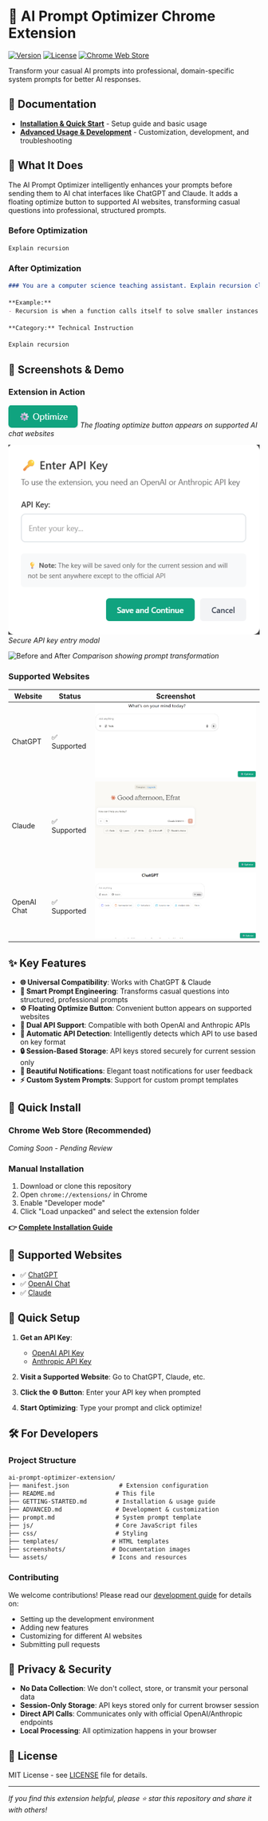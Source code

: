# 🚀 AI Prompt Optimizer Chrome Extension

[![Version](https://img.shields.io/badge/version-1.0-blue.svg)](https://github.com/your-username/ai-prompt-optimizer-extension)
[![License](https://img.shields.io/badge/license-MIT-green.svg)](LICENSE)
[![Chrome Web Store](https://img.shields.io/badge/Chrome-Web%20Store-yellow.svg)](#)

Transform your casual AI prompts into professional, domain-specific system prompts for better AI responses.

## 📖 Documentation

- **[Installation & Quick Start](GETTING-STARTED.md)** - Setup guide and basic usage
- **[Advanced Usage & Development](ADVANCED.md)** - Customization, development, and troubleshooting

## 🎯 What It Does

The AI Prompt Optimizer intelligently enhances your prompts before sending them to AI chat interfaces like ChatGPT and Claude. It adds a floating optimize button to supported AI websites, transforming casual questions into professional, structured prompts.

### Before Optimization
```
Explain recursion
```

### After Optimization
```markdown
### You are a computer science teaching assistant. Explain recursion clearly and professionally, without creative or humorous examples. Use precise terminology.

**Example:**
- Recursion is when a function calls itself to solve smaller instances of a problem.

**Category:** Technical Instruction

Explain recursion
```

## 🎥 Screenshots & Demo

### Extension in Action
![Optimize Button](screenshots/optimize-button.png)
*The floating optimize button appears on supported AI chat websites*

![API Key Modal](screenshots/api-key-modal.png)
*Secure API key entry modal*

![Before and After](screenshots/before-after-comparison.png)
*Comparison showing prompt transformation*

### Supported Websites
| Website | Status | Screenshot |
|---------|--------|------------|
| ChatGPT | ✅ Supported | ![ChatGPT](screenshots/chatgpt-integration.png) |
| Claude | ✅ Supported | ![Claude](screenshots/claude-integration.png) |
| OpenAI Chat | ✅ Supported | ![OpenAI](screenshots/openai-integration.png) |

## ✨ Key Features

- **🌐 Universal Compatibility**: Works with ChatGPT & Claude
- **🧠 Smart Prompt Engineering**: Transforms casual questions into structured, professional prompts
- **⚙️ Floating Optimize Button**: Convenient button appears on supported websites
- **🔑 Dual API Support**: Compatible with both OpenAI and Anthropic APIs
- **🤖 Automatic API Detection**: Intelligently detects which API to use based on key format
- **🔒 Session-Based Storage**: API keys stored securely for current session only
- **🎨 Beautiful Notifications**: Elegant toast notifications for user feedback
- **⚡ Custom System Prompts**: Support for custom prompt templates

## 🚀 Quick Install

### Chrome Web Store (Recommended)
*Coming Soon - Pending Review*

### Manual Installation
1. Download or clone this repository
2. Open `chrome://extensions/` in Chrome
3. Enable "Developer mode"
4. Click "Load unpacked" and select the extension folder

**👉 [Complete Installation Guide](GETTING-STARTED.md)**

## 🎯 Supported Websites

- ✅ [ChatGPT](https://chatgpt.com)
- ✅ [OpenAI Chat](https://chat.openai.com)  
- ✅ [Claude](https://claude.ai)

## 🔧 Quick Setup

1. **Get an API Key**:
   - [OpenAI API Key](https://platform.openai.com/api-keys) 
   - [Anthropic API Key](https://console.anthropic.com)

2. **Visit a Supported Website**: Go to ChatGPT, Claude, etc.

3. **Click the ⚙️ Button**: Enter your API key when prompted

4. **Start Optimizing**: Type your prompt and click optimize!

## 🛠️ For Developers

### Project Structure
```
ai-prompt-optimizer-extension/
├── manifest.json              # Extension configuration
├── README.md                 # This file
├── GETTING-STARTED.md        # Installation & usage guide
├── ADVANCED.md               # Development & customization
├── prompt.md                 # System prompt template
├── js/                       # Core JavaScript files
├── css/                      # Styling
├── templates/               # HTML templates  
├── screenshots/             # Documentation images
└── assets/                  # Icons and resources
```

### Contributing
We welcome contributions! Please read our [development guide](ADVANCED.md#development--customization) for details on:
- Setting up the development environment
- Adding new features
- Customizing for different AI websites
- Submitting pull requests

## 🔐 Privacy & Security

- **No Data Collection**: We don't collect, store, or transmit your personal data
- **Session-Only Storage**: API keys stored only for current browser session
- **Direct API Calls**: Communicates only with official OpenAI/Anthropic endpoints
- **Local Processing**: All optimization happens in your browser

## 📄 License

MIT License - see [LICENSE](LICENSE) file for details.

---

*If you find this extension helpful, please ⭐ star this repository and share it with others!*
